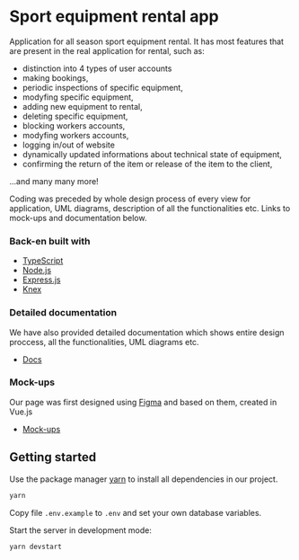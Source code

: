 # Sport equipment rental app

Application for all season sport equipment rental. It has most features that are present in the real application for rental, such as:

- distinction into 4 types of user accounts
- making bookings,
- periodic inspections of specific equipment,
- modyfing specific equipment,
- adding new equipment to rental,
- deleting specific equipment,
- blocking workers accounts,
- modyfing workers accounts,
- logging in/out of website
- dynamically updated informations about technical state of equipment,
- confirming the return of the item or release of the item to the client,

...and many many more!

Coding was preceded by whole design process of every view for application, UML diagrams, description of all the functionalities etc. Links to mock-ups and documentation below.

### Back-en built with

- [TypeScript](https://www.typescriptlang.org/)
- [Node.js](https://nodejs.org/en/)
- [Express.js](https://expressjs.com/)
- [Knex](http://knexjs.org/)

### Detailed documentation

We have also provided detailed documentation which shows entire design proccess, all the functionalities, UML diagrams etc.

- [Docs](https://github.com/eastemployeer/Sport-equipment-rental-app/blob/main/docs.pdf)

### Mock-ups

Our page was first designed using [Figma](https://www.figma.com/) and based on them, created in Vue.js

- [Mock-ups](https://www.figma.com/file/SV5h0HYmW30Vi3btrE5I3D/BD2-wypozyczalnia?node-id=0%3A1)

## Getting started

Use the package manager [yarn](https://yarnpkg.com/) to install all dependencies in our project.

```bash
yarn
```

Copy file `.env.example` to `.env` and set your own database variables.

Start the server in development mode:

```bash
yarn devstart
```
